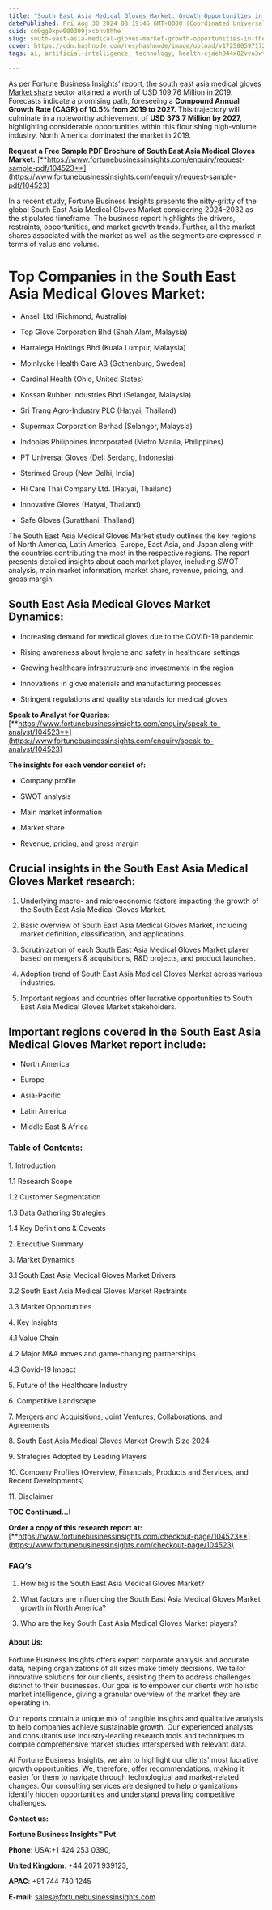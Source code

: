 ```yaml
---
title: "South East Asia Medical Gloves Market: Growth Opportunities in the Southeast Asia Medical Gloves Market"
datePublished: Fri Aug 30 2024 08:19:46 GMT+0000 (Coordinated Universal Time)
cuid: cm0gg0xpw000309jxcbnv8hhe
slug: south-east-asia-medical-gloves-market-growth-opportunities-in-the-southeast-asia-medical-gloves-market
cover: https://cdn.hashnode.com/res/hashnode/image/upload/v1725005971721/bb293ffe-b01a-4c28-87a5-d75b4899afff.png
tags: ai, artificial-intelligence, technology, health-cjaeh844x02vvo3wtj5r2s75q, healthcare

---
```


As per Fortune Business Insights’ report, the [south east asia medical gloves Market share](https://www.fortunebusinessinsights.com/south-east-asia-medical-gloves-market-104523) sector attained a worth of USD 109.76 Million in 2019. Forecasts indicate a promising path, foreseeing a **Compound Annual Growth Rate (CAGR) of 10.5% from 2019 to 2027.** This trajectory will culminate in a noteworthy achievement of **USD 373.7 Million by 2027,** highlighting considerable opportunities within this flourishing high-volume industry. North America dominated the market in 2019.

**Request a Free Sample PDF Brochure of South East Asia Medical Gloves Market:** [**https://www.fortunebusinessinsights.com/enquiry/request-sample-pdf/104523**](https://www.fortunebusinessinsights.com/enquiry/request-sample-pdf/104523)

In a recent study, Fortune Business Insights presents the nitty-gritty of the global South East Asia Medical Gloves Market considering 2024–2032 as the stipulated timeframe. The business report highlights the drivers, restraints, opportunities, and market growth trends. Further, all the market shares associated with the market as well as the segments are expressed in terms of value and volume.

# **Top Companies in the South East Asia Medical Gloves Market:**

* Ansell Ltd (Richmond, Australia)
    
* Top Glove Corporation Bhd (Shah Alam, Malaysia)
    
* Hartalega Holdings Bhd (Kuala Lumpur, Malaysia)
    
* Molnlycke Health Care AB (Gothenburg, Sweden)
    
* Cardinal Health (Ohio, United States)
    
* Kossan Rubber Industries Bhd (Selangor, Malaysia)
    
* Sri Trang Agro-Industry PLC (Hatyai, Thailand)
    
* Supermax Corporation Berhad (Selangor, Malaysia)
    
* Indoplas Philippines Incorporated (Metro Manila, Philippines)
    
* PT Universal Gloves (Deli Serdang, Indonesia)
    
* Sterimed Group (New Delhi, India)
    
* Hi Care Thai Company Ltd. (Hatyai, Thailand)
    
* Innovative Gloves (Hatyai, Thailand)
    
* Safe Gloves (Suratthani, Thailand)
    

The South East Asia Medical Gloves Market study outlines the key regions of North America, Latin America, Europe, East Asia, and Japan along with the countries contributing the most in the respective regions. The report presents detailed insights about each market player, including SWOT analysis, main market information, market share, revenue, pricing, and gross margin.

## South East Asia Medical Gloves Market **Dynamics**:

* Increasing demand for medical gloves due to the COVID-19 pandemic
    
* Rising awareness about hygiene and safety in healthcare settings
    
* Growing healthcare infrastructure and investments in the region
    
* Innovations in glove materials and manufacturing processes
    
* Stringent regulations and quality standards for medical gloves
    

**Speak to Analyst for Queries:** [**https://www.fortunebusinessinsights.com/enquiry/speak-to-analyst/104523**](https://www.fortunebusinessinsights.com/enquiry/speak-to-analyst/104523)

**The insights for each vendor consist of:**

* Company profile
    
* SWOT analysis
    
* Main market information
    
* Market share
    
* Revenue, pricing, and gross margin
    

## **Crucial insights in the South East Asia Medical Gloves Market research:**

1. Underlying macro- and microeconomic factors impacting the growth of the South East Asia Medical Gloves Market.
    
2. Basic overview of South East Asia Medical Gloves Market, including market definition, classification, and applications.
    
3. Scrutinization of each South East Asia Medical Gloves Market player based on mergers & acquisitions, R&D projects, and product launches.
    
4. Adoption trend of South East Asia Medical Gloves Market across various industries.
    
5. Important regions and countries offer lucrative opportunities to South East Asia Medical Gloves Market stakeholders.
    

## **Important regions covered in the South East Asia Medical Gloves Market report include:**

* North America
    
* Europe
    
* Asia-Pacific
    
* Latin America
    
* Middle East & Africa
    

### **Table of Contents:**

1\. Introduction

1.1 Research Scope

1.2 Customer Segmentation

1.3 Data Gathering Strategies

1.4 Key Definitions & Caveats

2\. Executive Summary

3\. Market Dynamics

3.1 South East Asia Medical Gloves Market Drivers

3.2 South East Asia Medical Gloves Market Restraints

3.3 Market Opportunities

4\. Key Insights

4.1 Value Chain

4.2 Major M&A moves and game-changing partnerships.

4.3 Covid-19 Impact

5\. Future of the Healthcare Industry

6\. Competitive Landscape

7\. Mergers and Acquisitions, Joint Ventures, Collaborations, and Agreements

8\. South East Asia Medical Gloves Market Growth Size 2024

9\. Strategies Adopted by Leading Players

10\. Company Profiles (Overview, Financials, Products and Services, and Recent Developments)

11\. Disclaimer

**TOC Continued…!**

**Order a copy of this research report at:** [**https://www.fortunebusinessinsights.com/checkout-page/104523**](https://www.fortunebusinessinsights.com/checkout-page/104523)

### **FAQ’s**

1. How big is the South East Asia Medical Gloves Market?
    
2. What factors are influencing the South East Asia Medical Gloves Market growth in North America?
    
3. Who are the key South East Asia Medical Gloves Market players?
    

#### **About Us:**

Fortune Business Insights offers expert corporate analysis and accurate data, helping organizations of all sizes make timely decisions. We tailor innovative solutions for our clients, assisting them to address challenges distinct to their businesses. Our goal is to empower our clients with holistic market intelligence, giving a granular overview of the market they are operating in.

Our reports contain a unique mix of tangible insights and qualitative analysis to help companies achieve sustainable growth. Our experienced analysts and consultants use industry-leading research tools and techniques to compile comprehensive market studies interspersed with relevant data.

At Fortune Business Insights, we aim to highlight our clients' most lucrative growth opportunities. We, therefore, offer recommendations, making it easier for them to navigate through technological and market-related changes. Our consulting services are designed to help organizations identify hidden opportunities and understand prevailing competitive challenges.

**Contact us:**

**Fortune Business Insights™ Pvt.**

**Phone**: USA:+1 424 253 0390,

**United Kingdom**: +44 2071 939123,

**APAC**: +91 744 740 1245

**E-mail:** [sales@fortunebusinessinsights.com](mailto:sales@fortunebusinessinsights.com)